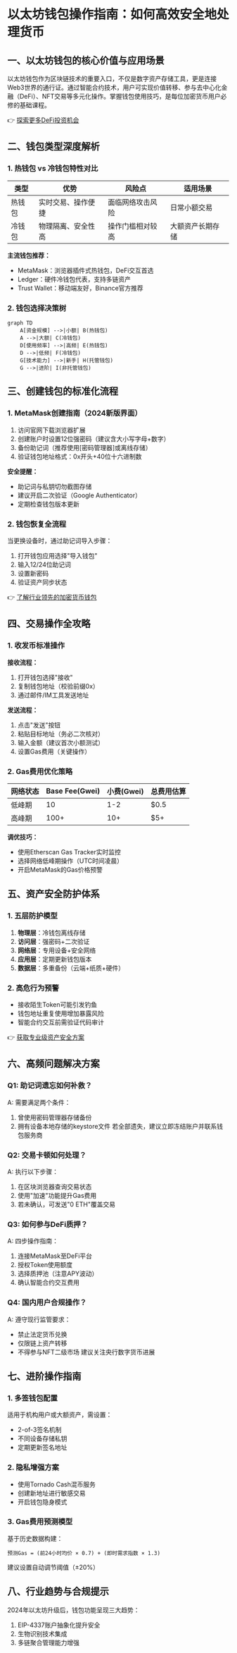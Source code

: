 # 以太坊钱包操作指南：如何高效安全地处理货币

## 一、以太坊钱包的核心价值与应用场景
以太坊钱包作为区块链技术的重要入口，不仅是数字资产存储工具，更是连接Web3世界的通行证。通过智能合约技术，用户可实现价值转移、参与去中心化金融（DeFi）、NFT交易等多元化操作。掌握钱包使用技巧，是每位加密货币用户必修的基础课程。

👉 [探索更多DeFi投资机会](https://bit.ly/okx_welcome)

## 二、钱包类型深度解析
### 1. 热钱包 vs 冷钱包特性对比
| 类型   | 优势                      | 风险点                  | 适用场景               |
|--------|---------------------------|-------------------------|------------------------|
| 热钱包 | 实时交易、操作便捷        | 面临网络攻击风险        | 日常小额交易           |
| 冷钱包 | 物理隔离、安全性高        | 操作门槛相对较高        | 大额资产长期存储       |

**主流钱包推荐：**
- MetaMask：浏览器插件式热钱包，DeFi交互首选
- Ledger：硬件冷钱包代表，支持多链资产
- Trust Wallet：移动端友好，Binance官方推荐

### 2. 钱包选择决策树
```mermaid
graph TD
    A[资金规模] -->|小额| B(热钱包)
    A -->|大额| C(冷钱包)
    D[使用频率] -->|高频| E(热钱包)
    D -->|低频| F(冷钱包)
    G[技术能力] -->|新手| H(托管钱包)
    G -->|进阶| I(非托管钱包)
```

## 三、创建钱包的标准化流程
### 1. MetaMask创建指南（2024新版界面）
1. 访问官网下载浏览器扩展
2. 创建账户时设置12位强密码（建议含大小写字母+数字）
3. 备份助记词（推荐使用[密码管理器]或离线存储）
4. 验证钱包地址格式：0x开头+40位十六进制数

**安全提醒：**
- 助记词与私钥切勿截图存储
- 建议开启二次验证（Google Authenticator）
- 定期检查钱包版本更新

### 2. 钱包恢复全流程
当更换设备时，通过助记词导入步骤：
1. 打开钱包应用选择"导入钱包"
2. 输入12/24位助记词
3. 设置新密码
4. 验证资产同步状态

👉 [了解行业领先的加密货币钱包](https://bit.ly/okx_welcome)

## 四、交易操作全攻略
### 1. 收发币标准操作
**接收流程：**
1. 打开钱包选择"接收"
2. 复制钱包地址（校验前缀0x）
3. 通过邮件/IM工具发送地址

**发送流程：**
1. 点击"发送"按钮
2. 粘贴目标地址（务必二次核对）
3. 输入金额（建议首次小额测试）
4. 设置Gas费用（关键操作）

### 2. Gas费用优化策略
| 网络状态 | Base Fee(Gwei) | 小费(Gwei) | 总费用估算 |
|----------|----------------|------------|------------|
| 低峰期   | 10             | 1-2        | $0.5       |
| 高峰期   | 100+           | 10+        | $5+        |

**调优技巧：**
- 使用Etherscan Gas Tracker实时监控
- 选择网络低峰期操作（UTC时间凌晨）
- 开启MetaMask的Gas价格预警

## 五、资产安全防护体系
### 1. 五层防护模型
1. **物理层**：冷钱包离线存储
2. **访问层**：强密码+二次验证
3. **网络层**：专用设备+安全网络
4. **应用层**：定期更新钱包版本
5. **数据层**：多重备份（云端+纸质+硬件）

### 2. 高危行为预警
- 接收陌生Token可能引发钓鱼
- 钱包地址重复使用增加暴露风险
- 智能合约交互前需验证代码审计

👉 [获取专业级资产安全方案](https://bit.ly/okx_welcome)

## 六、高频问题解决方案
### Q1: 助记词遗忘如何补救？
A: 需要满足两个条件：
1. 曾使用密码管理器存储备份
2. 拥有设备本地存储的keystore文件
若全部遗失，建议立即冻结账户并联系钱包服务商

### Q2: 交易卡顿如何处理？
A: 执行以下步骤：
1. 在区块浏览器查询交易状态
2. 使用"加速"功能提升Gas费用
3. 若未确认，可发送"0 ETH"覆盖交易

### Q3: 如何参与DeFi质押？
A: 四步操作指南：
1. 连接MetaMask至DeFi平台
2. 授权Token使用额度
3. 选择质押池（注意APY波动）
4. 确认智能合约交互费用

### Q4: 国内用户合规操作？
A: 遵守现行监管要求：
- 禁止法定货币兑换
- 仅限链上资产转移
- 不得参与NFT二级市场
建议关注央行数字货币进展

## 七、进阶操作指南
### 1. 多签钱包配置
适用于机构用户或大额资产，需设置：
- 2-of-3签名机制
- 不同设备存储私钥
- 定期更新签名地址

### 2. 隐私增强方案
- 使用Tornado Cash混币服务
- 创建新地址进行敏感交易
- 开启钱包隐身模式

### 3. Gas费用预测模型
基于历史数据构建：
```
预测Gas = (前24小时均价 × 0.7) + (即时需求指数 × 1.3)
```
建议设置自动调节阈值（±20%）

## 八、行业趋势与合规提示
2024年以太坊升级后，钱包功能呈现三大趋势：
1. EIP-4337账户抽象化提升安全
2. 生物识别技术集成
3. 多链聚合管理能力增强
